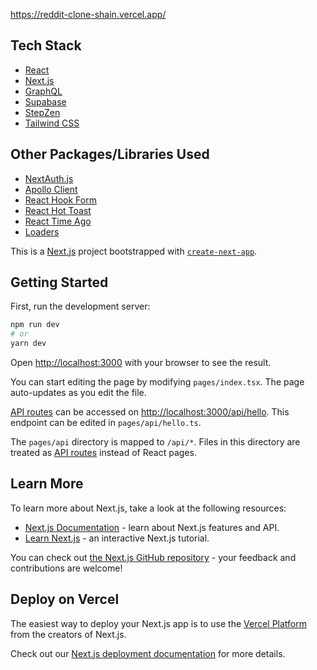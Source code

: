 https://reddit-clone-shain.vercel.app/

## Tech Stack

- [React](https://reactjs.org/)
- [Next.js](https://nextjs.org/)
- [GraphQL](https://graphql.org/)
- [Supabase](https://supabase.com/)
- [StepZen](https://stepzen.com/)
- [Tailwind CSS](https://tailwindcss.com/)

## Other Packages/Libraries Used

- [NextAuth.js](https://next-auth.js.org/)
- [Apollo Client](https://github.com/apollographql/apollo-client)
- [React Hook Form](https://react-hook-form.com/)
- [React Hot Toast](https://react-hot-toast.com/)
- [React Time Ago](https://github.com/nmn/react-timeago)
- [Loaders](https://uiball.com/loaders/)

This is a [Next.js](https://nextjs.org/) project bootstrapped with [`create-next-app`](https://github.com/vercel/next.js/tree/canary/packages/create-next-app).

## Getting Started

First, run the development server:

```bash
npm run dev
# or
yarn dev
```

Open [http://localhost:3000](http://localhost:3000) with your browser to see the result.

You can start editing the page by modifying `pages/index.tsx`. The page auto-updates as you edit the file.

[API routes](https://nextjs.org/docs/api-routes/introduction) can be accessed on [http://localhost:3000/api/hello](http://localhost:3000/api/hello). This endpoint can be edited in `pages/api/hello.ts`.

The `pages/api` directory is mapped to `/api/*`. Files in this directory are treated as [API routes](https://nextjs.org/docs/api-routes/introduction) instead of React pages.

## Learn More

To learn more about Next.js, take a look at the following resources:

- [Next.js Documentation](https://nextjs.org/docs) - learn about Next.js features and API.
- [Learn Next.js](https://nextjs.org/learn) - an interactive Next.js tutorial.

You can check out [the Next.js GitHub repository](https://github.com/vercel/next.js/) - your feedback and contributions are welcome!

## Deploy on Vercel

The easiest way to deploy your Next.js app is to use the [Vercel Platform](https://vercel.com/new?utm_medium=default-template&filter=next.js&utm_source=create-next-app&utm_campaign=create-next-app-readme) from the creators of Next.js.

Check out our [Next.js deployment documentation](https://nextjs.org/docs/deployment) for more details.
